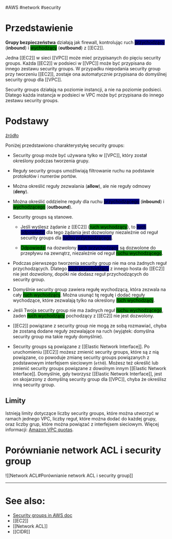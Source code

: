 #AWS #network #security 

# Przedstawienie

**Grupy bezpieczeństwa** działają jak firewall, kontrolując ruch <mark style="background-color: #000082">przychodzący</mark> (**inbound**) i <mark style="background-color: #008200">wychodzący</mark> (**outbound**) z [[EC2]].

Jedna [[EC2]] w sieci [[VPC]] może mieć przypisanych do pięciu security groups. Każda [[EC2]] w podsieci w [[VPC]] może być przypisana do innego zestawu security groups. W przypadku niepodania security group przy tworzeniu [[EC2]], zostaje ona automatycznie przypisana do domyślnej security group dla [[VPC]].

Security groups działają na poziomie instancji, a nie na poziomie podsieci. Dlatego każda instancja w podsieci w VPC może być przypisana do innego zestawu security groups.

# Podstawy

[źródło](https://docs.aws.amazon.com/vpc/latest/userguide/VPC_SecurityGroups.html#VPCSecurityGroups)

Poniżej przedstawiono charakterystykę security groups:

- Security group może być używana tylko w [[VPC]], który został określony podczas tworzenia grupy.

- Reguły security groups umożliwiają filtrowanie ruchu na podstawie protokołów i numerów portów.

- Można określić reguły zezwalania (**allow**), ale nie reguły odmowy (**deny**).

- Można określić oddzielne reguły dla ruchu <mark style="background-color: #000082">przychodzącego</mark> (**inbound**) i <mark style="background-color: #008200">wychodzącego</mark> (**outbound**).

- Security groups są stanowe.
  - Jeśli wyślesz żądanie z [[EC2]] (<mark style="background-color: #008200">ruch wychodzący</mark>), to <mark style="background-color: #000082">ruch odpowiedzi</mark> dla tego żądania jest dozwolony niezależnie od reguł security groups dla <mark style="background-color: #000082">ruchu przychodzącego</mark>.

  - <mark style="background-color: #008200">Odpowiedzi</mark> na dozwolony <mark style="background-color: #000082">ruch przychodzący</mark> są dozwolone do przepływu na zewnątrz, niezależnie od reguł <mark style="background-color: #008200">ruchu wychodzącego</mark>.

- Podczas pierwszego tworzenia security group nie ma ona żadnych reguł przychodzących. Dlatego <mark  style="background-color: #000082">ruch przychodzący</mark> z innego hosta do [[EC2]] nie jest dozwolony, dopóki nie dodasz reguł przychodzących do security group.

- Domyślnie security group zawiera regułę wychodzącą, która zezwala na cały <mark style="background-color: #008200">ruch wychodzący</mark>. Można usunąć tę regułę i dodać reguły wychodzące, które zezwalają tylko na określony <mark style="background-color: #008200">ruch wychodzący</mark>.

- Jeśli Twoja security group nie ma żadnych reguł <mark style="background-color: #008200">ruchu wychodzącego</mark>, żaden <mark style="background-color: #008200">ruch wychodzący</mark> pochodzący z [[EC2]] nie jest dozwolony.

- [[EC2]] powiązane z security group nie mogą ze sobą rozmawiać, chyba że zostaną dodane reguły zezwalające na ruch (wyjątek: domyślna security group ma takie reguły domyślnie).

- Security groups są powiązane z [[Elastic Network Interface]]. Po uruchomieniu [[EC2]] możesz zmienić security groups, które są z nią powiązane, co powoduje zmianę security groups powiązanych z podstawowym interfejsem sieciowym (`eth0`). Możesz też określić lub zmienić security groups powiązane z dowolnym innym [[Elastic Network Interface]]. Domyślnie, gdy tworzysz [[Elastic Network Interface]], jest on skojarzony z domyślną security group dla [[VPC]], chyba że określisz inną security group.

## Limity

Istnieją limity dotyczące liczby security groups, które można utworzyć w ramach jednego VPC, liczby reguł, które można dodać do każdej grupy, oraz liczby grup, które można powiązać z interfejsem sieciowym. Więcej informacji: [Amazon VPC quotas](https://docs.aws.amazon.com/vpc/latest/userguide/amazon-vpc-limits.html).

# Porównianie network ACL i security group

![[Network ACL#Porównianie network ACL i security group]]

---

# See also:

- [Security groups in AWS doc](https://docs.aws.amazon.com/vpc/latest/userguide/VPC_SecurityGroups.html)
- [[EC2]]
- [[Network ACL]]
- [[CIDR]]

